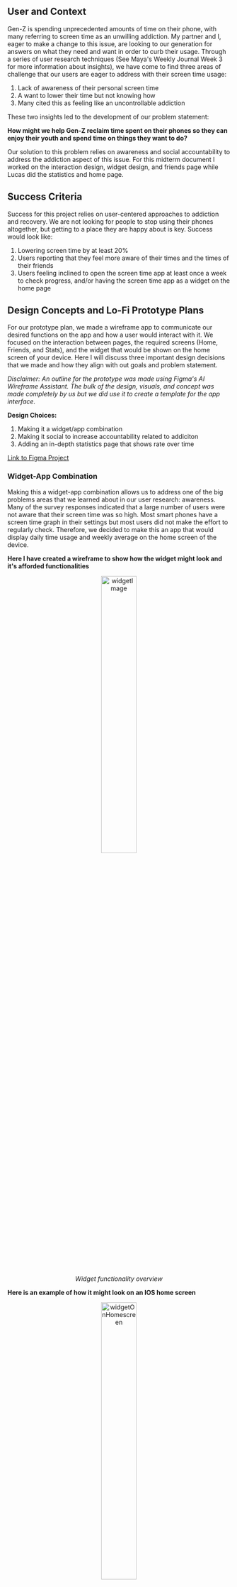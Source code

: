 ## User and Context

Gen-Z is spending unprecedented amounts of time on their phone, with many referring to screen time as an unwilling addiction. My partner and I, eager to make a change to this issue, are looking to our generation for answers on what they need and want in order to curb their usage. Through a series of user research techniques (See Maya's Weekly Journal Week 3 for more information about insights), we have come to find three areas of challenge that our users are eager to address with their screen time usage: 

1. Lack of awareness of their personal screen time 
2. A want to lower their time but not knowing how
3. Many cited this as feeling like an uncontrollable addiction

These two insights led to the development of our problem statement:

**How might we help Gen-Z reclaim time spent on their phones so they can enjoy their youth and spend time on things they want to do?**

Our solution to this problem relies on awareness and social accountability to address the addiction aspect of this issue. 
For this midterm document I worked on the interaction design, widget design, and friends page while Lucas did the statistics and home page. 

## Success Criteria

Success for this project relies on user-centered approaches to addiction and recovery. We are not looking for people to stop using their phones altogether, but getting to a place they are happy about is key. Success would look like:
1. Lowering screen time by at least 20%
2. Users reporting that they feel more aware of their times and the times of their friends
3. Users feeling inclined to open the screen time app at least once a week to check progress, and/or having the screen time app as a widget on the home page

## Design Concepts and Lo-Fi Prototype Plans 

For our prototype plan, we made a wireframe app to communicate our desired functions on the app and how a user would interact with it. We focused on the interaction between pages, the required screens (Home, Friends, and Stats), and the widget that would be shown on the home screen of your device. Here I will discuss three important design decisions that we made and how they align with out goals and problem statement. 

_Disclaimer: An outline for the prototype was made using Figma's AI Wireframe Assistant. The bulk of the design, visuals, and concept was made completely by us but we did use it to create a template for the app interface._  

**Design Choices:**
1. Making it a widget/app combination
2. Making it social to increase accountability related to addiciton
3. Adding an in-depth statistics page that shows rate over time 

[Link to Figma Project](https://www.figma.com/design/YsV741BtZr4vviMWGTv08Z/Unplug?node-id=0-1&t=ErSZV50v68XLT3qO-1)

### Widget-App Combination
Making this a widget-app combination allows us to address one of the big problems areas that we learned about in our user research: awareness. Many of the survey responses indicated that a large number of users were not aware that their screen time was so high. Most smart phones have a screen time graph in their settings but most users did not make the effort to regularly check. Therefore, we decided to make this an app that would display daily time usage and weekly average on the home screen of the device. 

**Here I have created a wireframe to show how the widget might look and it's afforded functionalities**

<div align="center">

<img src="/Media/WidgetFunctionality.png" alt="widgetImage" width="40%" />

<p><em>Widget functionality overview</em></p>

</div>

**Here is an example of how it might look on an IOS home screen**

<div align="center">

<img src="/Media/WidgetOnIOS.png" alt="widgetOnHomescreen" width="40%" />

<p><em>Widget displayed on the iOS home screen</em></p>

</div>

### Making it Social 
A large part of this project focuses on how accountability can help people with addiction. We have added a function where users' screen times are shared with their friends and so they can see how their time compares to the people around them. We have included visuals to help with a quick visual comparison of times between people. 

<div align="center">

<img src="/Media/FriendsPage.png" alt="friendsPage" width="40%" />

<p><em>Figure 3: Friends page overview</em></p>

</div>


### Adding long-term in-depth descriptions

The last important page of our app is the in-depth statistics page. This page collects data from each week and tracks it over the months that you have had the app. The goal of this page is to provide long-term awareness for their patterns of use and how much time it is taking out of their lives over the long term. It is not supposed to be a scare tactic but instead is supposed to provide an accurate view of their usage.

**Here is an image of the Stats page the Lucas designed that tracks usage by what apps are being used the most**

<div align="center">

<img src="/Media/StatsPage.png" alt="statspage" width="40%" />

<p><em>Friends Page</em></p>

</div>

**Here Lucas has created pages for daily, weekly, and monthly charts tracking usage over those time periods. These pages also include the total amount of screen time per week and month. This metric is something that we have not seen included in many screen time tracking applications, and we believe it is a very missed opportunity to increase awareness about actual total times that people are spending on phones.**

<div align="center">

<img src="/Media/WeeklyMonthlyPage.png" alt="monthlypage" width="40%" />

<p><em>Monthly and Weekly Long Term Tracking</em></p>

</div>

## Usability Apects

Here, we have added a home screen and a map detailing the interaction of the different pages and how a user may experience the app. Our goal is to make it simple and easy to use with a front page dashboard that can give you immediate insights. This should hopefully lower the amount of time you need to have the app open. 


<div align="center">

<img src="/Media/HomeScreen.png" alt="homescreen" width="40%" />

<p><em>Home Screen Example</em></p>

</div>


<div align="center">

<img src="/Media/InteractionsBetweenScreens.png" alt="monthlypage" width="40%" />

<p><em>Screen Interaction Map</em></p>

</div>

## Future Objectives

With this wire frame, we are aiming to work out the usability issues associated with this app. In order to achieve our success measures, we are planning on conducting further interviews with people from our target users to discuss its feasibility and their overall willingness and eagerness to use the app. A primary concern is the amount of features that we have given the app currently, which may impede on its goal of lower screen time. The next iteration will involve a higher fidelity prototype with input from potential users as to which features they care about and which they do not.  


